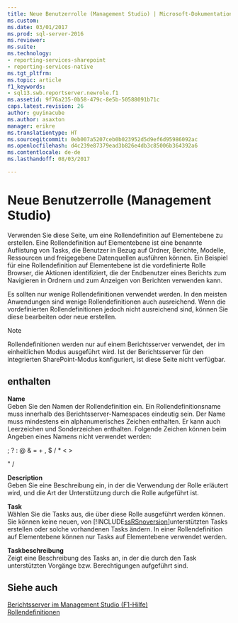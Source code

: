```yaml
---
title: Neue Benutzerrolle (Management Studio) | Microsoft-Dokumentation
ms.custom: 
ms.date: 03/01/2017
ms.prod: sql-server-2016
ms.reviewer: 
ms.suite: 
ms.technology:
- reporting-services-sharepoint
- reporting-services-native
ms.tgt_pltfrm: 
ms.topic: article
f1_keywords:
- sql13.swb.reportserver.newrole.f1
ms.assetid: 9f76a235-0b58-479c-8e5b-50588091b71c
caps.latest.revision: 26
author: guyinacube
ms.author: asaxton
manager: erikre
ms.translationtype: HT
ms.sourcegitcommit: 0eb007a5207ceb0b023952d5d9ef6d95986092ac
ms.openlocfilehash: d4c239e87379ead3b826e4db3c85006b364392a6
ms.contentlocale: de-de
ms.lasthandoff: 08/03/2017

---
```

# <a name="new-user-role-management-studio"></a>Neue Benutzerrolle (Management Studio)
  Verwenden Sie diese Seite, um eine Rollendefinition auf Elementebene zu erstellen. Eine Rollendefinition auf Elementebene ist eine benannte Auflistung von Tasks, die Benutzer in Bezug auf Ordner, Berichte, Modelle, Ressourcen und freigegebene Datenquellen ausführen können. Ein Beispiel für eine Rollendefinition auf Elementebene ist die vordefinierte Rolle Browser, die Aktionen identifiziert, die der Endbenutzer eines Berichts zum Navigieren in Ordnern und zum Anzeigen von Berichten verwenden kann.  
  
 Es sollten nur wenige Rollendefinitionen verwendet werden. In den meisten Anwendungen sind wenige Rollendefinitionen auch ausreichend. Wenn die vordefinierten Rollendefinitionen jedoch nicht ausreichend sind, können Sie diese bearbeiten oder neue erstellen.  
  
> [!NOTE]  
>  Rollendefinitionen werden nur auf einem Berichtsserver verwendet, der im einheitlichen Modus ausgeführt wird. Ist der Berichtsserver für den integrierten SharePoint-Modus konfiguriert, ist diese Seite nicht verfügbar.  
  
## <a name="options"></a>enthalten  
 **Name**  
 Geben Sie den Namen der Rollendefinition ein. Ein Rollendefinitionsname muss innerhalb des Berichtsserver-Namespaces eindeutig sein. Der Name muss mindestens ein alphanumerisches Zeichen enthalten. Er kann auch Leerzeichen und Sonderzeichen enthalten. Folgende Zeichen können beim Angeben eines Namens nicht verwendet werden:  
  
 ; ? : @ & = + , $ / * < >  
  
 " /  
  
 **Description**  
 Geben Sie eine Beschreibung ein, in der die Verwendung der Rolle erläutert wird, und die Art der Unterstützung durch die Rolle aufgeführt ist.  
  
 **Task**  
 Wählen Sie die Tasks aus, die über diese Rolle ausgeführt werden können. Sie können keine neuen, von [!INCLUDE[ssRSnoversion](../../includes/ssrsnoversion-md.md)]unterstützten Tasks erstellen oder solche vorhandenen Tasks ändern. In einer Rollendefinition auf Elementebene können nur Tasks auf Elementebene verwendet werden.  
  
 **Taskbeschreibung**  
 Zeigt eine Beschreibung des Tasks an, in der die durch den Task unterstützten Vorgänge bzw. Berechtigungen aufgeführt sind.  
  
## <a name="see-also"></a>Siehe auch  
 [Berichtsserver im Management Studio (F1-Hilfe)](../../reporting-services/tools/report-server-in-management-studio-f1-help.md)   
 [Rollendefinitionen](../../reporting-services/security/role-definitions.md)  
  
  

